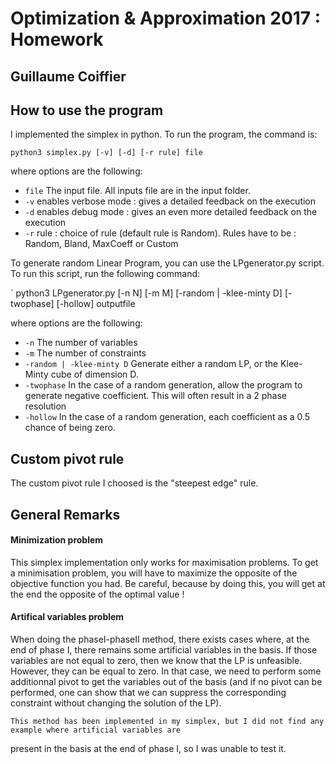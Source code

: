 # Optimization & Approximation 2017 : Homework
## Guillaume Coiffier

## How to use the program
I implemented the simplex in python. To run the program, the command is:

`python3 simplex.py [-v] [-d] [-r rule] file `

where options are the following:
- `file` The input file. All inputs file are in the input folder.
- `-v` enables verbose mode : gives a detailed feedback on the execution
- `-d` enables debug mode : gives an even more detailed feedback on the execution
- `-r` rule : choice of rule (default rule is Random). Rules have to be : Random, Bland, MaxCoeff or Custom


To generate random Linear Program, you can use the LPgenerator.py script. To run this script, run the following command:

` python3 LPgenerator.py [-n N] [-m M] [-random | -klee-minty D] [-twophase] [-hollow] outputfile

where options are the following:
- `-n` The number of variables
- `-m` The number of constraints
- `-random | -klee-minty D` Generate either a random LP, or the Klee-Minty cube of dimension D.
- `-twophase` In the case of a random generation, allow the program to generate negative coefficient. This will often result in a 2 phase resolution
- `-hollow` In the case of a random generation, each coefficient as a 0.5 chance of being zero.

## Custom pivot rule
The custom pivot rule I choosed is the "steepest edge" rule.


## General Remarks
#### Minimization problem
This simplex implementation only works for maximisation problems.
To get a minimisation problem, you will have to maximize the opposite of the objective function you had.
Be careful, because by doing this, you will get at the end the opposite of the optimal value !

#### Artifical variables problem
When doing the phaseI-phaseII method, there exists cases where, at the end of phase I, there remains some
artificial variables in the basis. If those variables are not equal to zero, then we know that the LP
is unfeasible. However, they can be equal to zero. In that case, we need to perform some additionnal pivot
to get the variables out of the basis (and if no pivot can be performed, one can show that we can suppress the
corresponding constraint without changing the solution of the LP).

    This method has been implemented in my simplex, but I did not find any example where artificial variables are
present in the basis at the end of phase I, so I was unable to test it.
